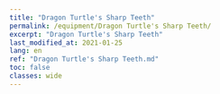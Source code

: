 ```yaml
---
title: "Dragon Turtle's Sharp Teeth"
permalink: /equipment/Dragon Turtle's Sharp Teeth/
excerpt: "Dragon Turtle's Sharp Teeth"
last_modified_at: 2021-01-25
lang: en
ref: "Dragon Turtle's Sharp Teeth.md"
toc: false
classes: wide
---
```


